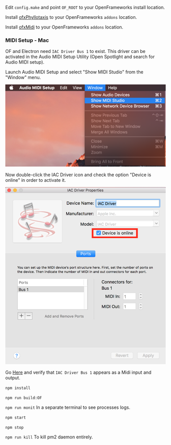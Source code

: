 Edit `config.make` and point `OF_ROOT` to your OpenFrameworks install location.

Install [ofxPhyllotaxis](https://github.com/edap/ofxPhyllotaxis) to your OpenFrameworks `addons` location.

Install [ofxMidi](https://github.com/danomatika/ofxMidi) to your OpenFrameworks `addons` location.

### MIDI Setup - Mac
OF and Electron need `IAC Driver Bus 1` to exist. This driver can be activated in the Audio MIDI Setup Utility (Open Spotlight and search for Audio MIDI setup).

Launch Audio MIDI Setup and select "Show MIDI Studio" from the "Window" menu.

![Midi Setup 1](midi-1.png)

Now double-click the IAC Driver icon and check the option "Device is online" in order to activate it.

![Midi Setup 2](midi-2.png)

Go [Here](https://factotumo.com/web-midi-console/) and verify that `IAC Driver Bus 1` appears as a Midi input and output.

`npm install`

`npm run build:OF`

`npm run monit` In a separate terminal to see processes logs.

`npm start`

`npm stop`

`npm run kill` To kill pm2 daemon entirely.
